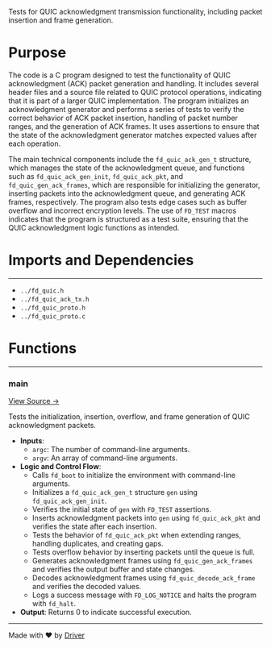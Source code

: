 <!--------------------------------------------------------------------------------->
<!-- IMPORTANT: This file is auto-generated by Driver (https://driver.ai). -------->
<!-- Manual edits may be overwritten on future commits. --------------------------->
<!--------------------------------------------------------------------------------->

Tests for QUIC acknowledgment transmission functionality, including packet insertion and frame generation.

# Purpose
The code is a C program designed to test the functionality of QUIC acknowledgment (ACK) packet generation and handling. It includes several header files and a source file related to QUIC protocol operations, indicating that it is part of a larger QUIC implementation. The program initializes an acknowledgment generator and performs a series of tests to verify the correct behavior of ACK packet insertion, handling of packet number ranges, and the generation of ACK frames. It uses assertions to ensure that the state of the acknowledgment generator matches expected values after each operation.

The main technical components include the `fd_quic_ack_gen_t` structure, which manages the state of the acknowledgment queue, and functions such as `fd_quic_ack_gen_init`, `fd_quic_ack_pkt`, and `fd_quic_gen_ack_frames`, which are responsible for initializing the generator, inserting packets into the acknowledgment queue, and generating ACK frames, respectively. The program also tests edge cases such as buffer overflow and incorrect encryption levels. The use of `FD_TEST` macros indicates that the program is structured as a test suite, ensuring that the QUIC acknowledgment logic functions as intended.
# Imports and Dependencies

---
- `../fd_quic.h`
- `../fd_quic_ack_tx.h`
- `../fd_quic_proto.h`
- `../fd_quic_proto.c`


# Functions

---
### main<!-- {{#callable:main}} -->
[View Source →](<../../../../../../src/waltz/quic/tests/test_quic_ack_tx.c#L8>)

Tests the initialization, insertion, overflow, and frame generation of QUIC acknowledgment packets.
- **Inputs**:
    - `argc`: The number of command-line arguments.
    - `argv`: An array of command-line arguments.
- **Logic and Control Flow**:
    - Calls `fd_boot` to initialize the environment with command-line arguments.
    - Initializes a `fd_quic_ack_gen_t` structure `gen` using `fd_quic_ack_gen_init`.
    - Verifies the initial state of `gen` with `FD_TEST` assertions.
    - Inserts acknowledgment packets into `gen` using `fd_quic_ack_pkt` and verifies the state after each insertion.
    - Tests the behavior of `fd_quic_ack_pkt` when extending ranges, handling duplicates, and creating gaps.
    - Tests overflow behavior by inserting packets until the queue is full.
    - Generates acknowledgment frames using `fd_quic_gen_ack_frames` and verifies the output buffer and state changes.
    - Decodes acknowledgment frames using `fd_quic_decode_ack_frame` and verifies the decoded values.
    - Logs a success message with `FD_LOG_NOTICE` and halts the program with `fd_halt`.
- **Output**: Returns 0 to indicate successful execution.



---
Made with ❤️ by [Driver](https://www.driver.ai/)